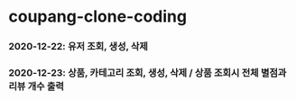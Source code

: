 # coupang-clone-coding

### 2020-12-22: 유저 조회, 생성, 삭제
### 2020-12-23: 상품, 카테고리 조회, 생성, 삭제 / 상품 조회시 전체 별점과 리뷰 개수 출력
